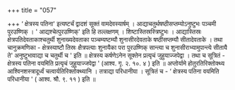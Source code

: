 +++
title = "057"

+++
‘ क्षेत्रस्य पतिना' इत्यष्टर्चं द्वादशं सूक्तं वामदेवस्यार्षम् । आद्याचतुर्थषष्ठीसप्तम्योऽनुष्टुभः पञ्चमी पुरउष्णिक् । ' आद्यश्चेत्पुरउष्णिक्' इति हि तल्लक्षणम् । शिष्टास्तिस्रस्त्रिष्टुभः । आद्यास्तिस्रः क्षेत्रपतिदेवताकाश्चतुर्थी शुनाख्यदेवताका पञ्चम्यष्टम्यौ शुनासीरदेवताके षष्ठीसप्तम्यौ सीतादेवताके । तथा चानुक्रमणिका - क्षेत्रस्याष्टौ तिस्रः क्षैत्रपत्याः शुनायैका परा पुरउष्णिक् सान्त्या च शुनासीराभ्यामुपान्त्ये सीतायै ते' अनुष्टुभावाद्या च चतुर्थी च ' इति ॥ क्षेत्रस्य कर्षणेऽनेन सूक्तेन प्रत्यृचं जुहुयाज्जपेद्वा । तथा च सूत्रितं - क्षेत्रस्य पतिना वयमिति प्रत्यृचं जुहुयाज्जपेद्वा ' (आश्व. गृ. २. १०. ४ ) इति ॥ अप्तोर्यामे होतुरतिरिक्तोक्थ्य आश्विनशस्त्रादूर्ध्वं  चत्वार्यतिरिक्तोक्थ्यानि । तत्राद्या परिधानीया । सूत्रितं च - ‘ क्षेत्रस्य पतिना वयमिति परिधानीया ' ( आश्व. श्रौ. ९. ११ ) इति ॥